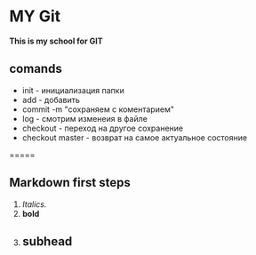 # MY Git
**This is my school for GIT**
## comands
* init - инициализация папки
* add - добавить
* сommit -m "сохраняем с коментарием"
* log - смотрим изменеия в файле
* checkout - переход на другое сохранение
* checkout master - возврат на самое актуальное состояние 

=====
## Markdown first steps
1. *Italics.*
2. **bold**
3. ## subhead



